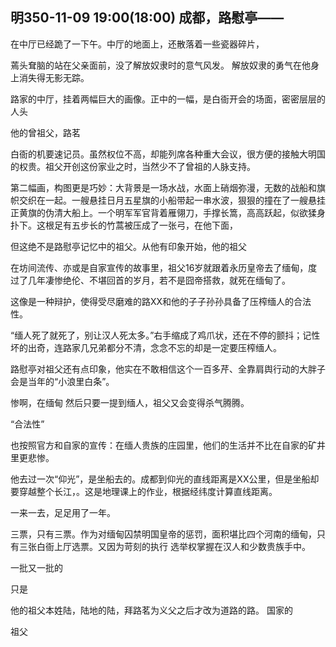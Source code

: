 ## 明350-11-09 19:00(18:00) 成都，路慰亭——

在中厅已经跪了一下午。中厅的地面上，还散落着一些瓷器碎片，


蔫头耷脑的站在父亲面前，没了解放奴隶时的意气风发。
解放奴隶的勇气在他身上消失得无影无踪。

路家的中厅，挂着两幅巨大的画像。正中的一幅，是白衙开会的场面，密密层层的人头

他的曾祖父，路茗

白衙的机要速记员。虽然权位不高，却能列席各种重大会议，很方便的接触大明国的权贵。祖父开创这份家业之时，当然少不了曾祖的人脉支持。

第二幅画，构图更是巧妙：大背景是一场水战，水面上硝烟弥漫，无数的战船和旗帜交织在一起。一艘悬挂日月五星旗的小船带起一串水波，狠狠的撞在了一艘悬挂正黄旗的伪清大船上。一个明军军官背着雁翎刀，手撑长篙，高高跃起，似欲猱身扑下。这根足有五步长的竹蒿被压成了一张弓，在他下面，

但这绝不是路慰亭记忆中的祖父。从他有印象开始，他的祖父

在坊间流传、亦或是自家宣传的故事里，祖父16岁就跟着永历皇帝去了缅甸，度过了几年凄惨绝伦、不堪回首的岁月，若不是囧帝搭救，就死在缅甸了。

这像是一种辩护，使得受尽磨难的路XX和他的子子孙孙具备了压榨缅人的合法性。

“缅人死了就死了，别让汉人死太多。”右手缩成了鸡爪状，还在不停的颤抖；记性坏的出奇，连路家几兄弟都分不清，念念不忘的却是一定要压榨缅人。

路慰亭对祖父还有点印象，他实在不敢相信这个一百多芹、全靠肩舆行动的大胖子会是当年的“小浪里白条”。



惨啊，在缅甸
然后只要一提到缅人，祖父又会变得杀气腾腾。

“合法性”

也按照官方和自家的宣传：在缅人贵族的庄园里，他们的生活并不比在自家的矿井里更悲惨。

他去过一次“仰光”，是坐船去的。成都到仰光的直线距离是XX公里，但是坐船却要穿越整个长江，。这是地理课上的作业，根据经纬度计算直线距离。

一来一去，足足用了一年。

三票，只有三票。作为对缅甸囚禁明国皇帝的惩罚，面积堪比四个河南的缅甸，只有三张白衙上厅选票。又因为苛刻的执行
选举权掌握在汉人和少数贵族手中。

一批又一批的

只是

他的祖父本姓陆，陆地的陆，拜路茗为义父之后才改为道路的路。
国家的

祖父
